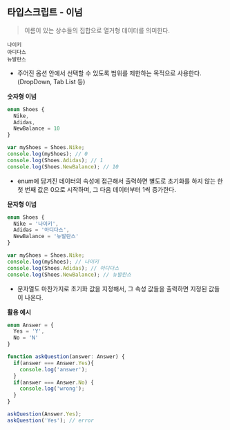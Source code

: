 ## 타입스크립트 - 이넘
> 이름이 있는 상수들의 집합으로 열거형 데이터를 의미한다.

```
나이키
아디다스
뉴발란스
```
- 주어진 옵션 안에서 선택할 수 있도록 범위를 제한하는 목적으로 사용한다. (DropDown, Tab List 등)

**숫자형 이넘**

```ts
enum Shoes {
  Nike,
  Adidas,
  NewBalance = 10
}

var myShoes = Shoes.Nike;
console.log(myShoes); // 0
console.log(Shoes.Adidas); // 1
console.log(Shoes.NewBalance); // 10
```
- enum에 담겨진 데이터의 속성에 접근해서 출력하면 별도로 초기화를 하지 않는 한 첫 번째 값은 0으로 시작하며, 그 다음 데이터부터 1씩 증가한다.

**문자형 이넘**

```ts
enum Shoes {
  Nike = '나이키',
  Adidas = '아디다스',
  NewBalance = '뉴발란스'
}

var myShoes = Shoes.Nike;
console.log(myShoes); // 나이키
console.log(Shoes.Adidas); // 아디다스
console.log(Shoes.NewBalance); // 뉴발란스
```
- 문자열도 마찬가지로 초기화 값을 지정해서, 그 속성 값들을 출력하면 지정된 값들이 나온다.

**활용 예시**

```ts
enum Answer = {
  Yes = 'Y',
  No = 'N'
}

function askQuestion(answer: Answer) {
  if(answer === Answer.Yes){
    console.log('answer');
  }
  if(answer === Answer.No) {
    console.log('wrong');
  }
}

askQuestion(Answer.Yes);
askQuestion('Yes'); // error
```